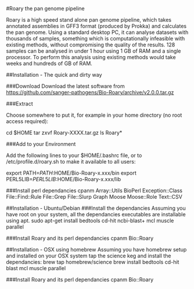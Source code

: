 #Roary the pan genome pipeline

Roary is a high speed stand alone pan genome pipeline, which takes annotated assemblies in GFF3 format (produced by Prokka) and calculates the pan genome.  Using a standard desktop PC, it can analyse datasets with thousands of samples, something which is computationally infeasible with existing methods, without compromising the quality of the results.  128 samples can be analysed in under 1 hour using 1 GB of RAM and a single processor. To perform this analysis using existing methods would take weeks and hundreds of GB of RAM.

##Installation - The quick and dirty way

###Download
Download the latest software from https://github.com/sanger-pathogens/Bio-Roary/archive/v2.0.0.tar.gz

###Extract

Choose somewhere to put it, for example in your home directory (no root access required):

  cd $HOME
  tar zxvf Roary-XXXX.tar.gz
  ls Roary*

###Add to your Environment

Add the following lines to your $HOME/.bashrc file, or to /etc/profile.d/roary.sh to make it available to all users:

   export PATH=$PATH:$HOME/Bio-Roary-x.xxx/bin
   export PERL5LIB=$PERL5LIB:$HOME/Bio-Roary-x.xxx/lib

###Install perl dependancies
   cpanm Array::Utils BioPerl Exception::Class File::Find::Rule File::Grep File::Slurp Graph Moose Moose::Role Text::CSV
   


##Installation - Ubuntu/Debian
###Install the dependancies
Assuming you have root on your system, all the dependancies executables are installable using apt.
   sudo apt-get install bedtools cd-hit ncbi-blast+ mcl muscle parallel
   
###Install Roary and its perl dependancies
   cpanm Bio::Roary


##Installation - OSX using homebrew
Assuming you have homebrew setup and installed on your OSX system tap the science keg and install the dependancies:
   brew tap homebrew/science
   brew install bedtools cd-hit blast mcl muscle parallel
   
###Install Roary and its perl dependancies
   cpanm Bio::Roary